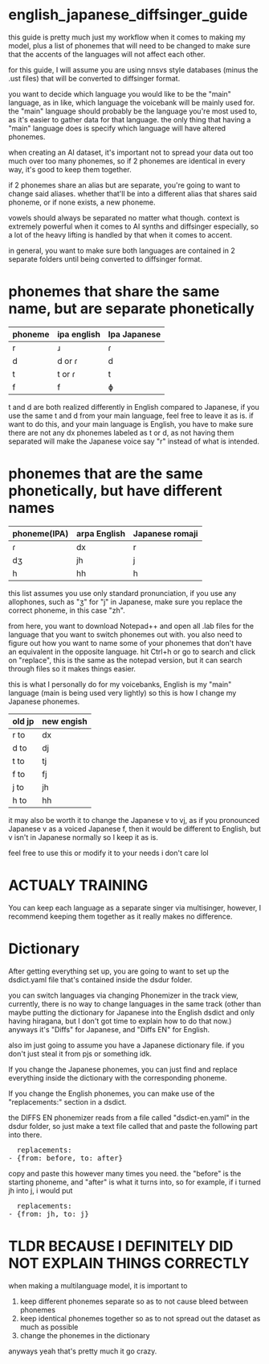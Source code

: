 # english_japanese_diffsinger_guide

this guide is pretty much just my workflow when it comes to making my model, plus a list of phonemes that will need to be changed to make sure that the accents of the languages will not affect each other.

for this guide, I will assume you are using nnsvs style databases (minus the .ust files) that will be converted to diffsinger format.

you want to decide which language you would like to be the "main" language, as in like, which language the voicebank will be mainly used for. the "main" language should probably be the language you're most used to, as it's easier to gather data for that language. the only thing that having a "main" language does is specify which language will have altered phonemes.

when creating an AI dataset, it's important not to spread your data out too much over too many phonemes, so if 2 phonemes are identical in every way, it's good to keep them together.

if 2 phonemes share an alias but are separate, you're going to want to change said aliases. whether that'll be into a different alias that shares said phoneme, or if none exists, a new phoneme.

vowels should always be separated no matter what though. context is extremely powerful when it comes to AI synths and diffsinger especially, so a lot of the heavy lifting is handled by that when it comes to accent.

in general, you want to make sure both languages are contained in 2 separate folders until being converted to diffsinger format.

# phonemes that share the same name, but are separate phonetically
| phoneme        | ipa english   | Ipa Japanese  |
| -------------- | ------------- | ------------- |
| r              | ɹ             | ɾ             |
| d              | d or ɾ        | d             |
| t              | t or ɾ        | t             |
| f              | f             | ɸ             |

t and d are both realized differently in English compared to Japanese, if you use the same t and d from your main language, feel free to leave it as is. if want to do this, and your main language is English, you have to make sure there are not any dx phonemes labeled as t or d, as not having them separated will make the Japanese voice say "r" instead of what is intended.

# phonemes that are the same phonetically, but have different names
| phoneme(IPA)   | arpa English  | Japanese romaji|
| -------------- | ------------- | -------------- |
| ɾ              | dx            | r              |
| dʒ             | jh            | j              |
| h              | hh            | h              |

this list assumes you use only standard pronunciation, if you use any allophones, such as "ʒ" for "j" in Japanese, make sure you replace the correct phoneme, in this case "zh".

from here, you want to download Notepad++ and open all .lab files for the language that you want to switch phonemes out with. you also need to figure out how you want to name some of your phonemes that don't have an equivalent in the opposite language.
hit Ctrl+h or go to search and click on "replace", this is the same as the notepad version, but it can search through files so it makes things easier.

this is what I personally do for my voicebanks, English is my "main" language (main is being used very lightly) so this is how I change my Japanese phonemes.

| old  jp | new engish |
| -------------- | ----------- |
| r      to      | dx          |
| d      to      | dj          |
| t      to      | tj          |
| f      to      | fj          |
| j      to      | jh          |
| h      to      | hh          |

it may also be worth it to change the Japanese v to vj, as if you pronounced Japanese v as a voiced Japanese f, then it would be different to English, but v isn't in Japanese normally so I keep it as is.

feel free to use this or modify it to your needs i don't care lol

# ACTUALY TRAINING
You can keep each language as a separate singer via multisinger, however, I recommend keeping them together as it really makes no difference.

# Dictionary
After getting everything set up, you are going to want to set up the dsdict.yaml file that's contained inside the dsdur folder.

you can switch languages via changing Phonemizer in the track view, currently, there is no way to change languages in the same track (other than maybe putting the dictionary for Japanese into the English dsdict and only having hiragana, but I don't got time to explain how to do that now.)
anyways it's "Diffs" for Japanese, and "Diffs EN" for English.

also im just going to assume you have a Japanese dictionary file. if you don't just steal it from pjs or something idk.

If you change the Japanese phonemes, you can just find and replace everything inside the dictionary with the corresponding phoneme.

If you change the English phonemes, you can make use of the "replacements:" section in a dsdict.

the DIFFS EN phonemizer reads from a file called "dsdict-en.yaml" in the dsdur folder, so just make a text file called that and paste the following part into there.

<pre>
  replacements:
- {from: before, to: after}
</pre>
copy and paste this however many times you need. the "before" is the starting phoneme, and "after" is what it turns into, so for example, if i turned jh into j, i would put
<pre>
  replacements:
- {from: jh, to: j}
</pre>

# TLDR BECAUSE I DEFINITELY DID NOT EXPLAIN THINGS CORRECTLY

when making a multilanguage model, it is important to
  1. keep different phonemes separate so as to not cause bleed between phonemes
  2. keep identical phonemes together so as to not spread out the dataset as much as possible
  3. change the phonemes in the dictionary

anyways yeah that's pretty much it go crazy.
